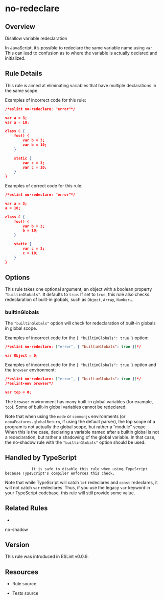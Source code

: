 

# no-redeclare
## Overview

Disallow variable redeclaration

In JavaScript, it’s possible to redeclare the same variable name using `var`. This can lead to confusion as to where the variable is actually declared and initialized.

## Rule Details

This rule is aimed at eliminating variables that have multiple declarations in the same scope.

Examples of incorrect code for this rule:


```json
/*eslint no-redeclare: "error"*/

var a = 3;
var a = 10;

class C {
    foo() {
        var b = 3;
        var b = 10;
    }

    static {
        var c = 3;
        var c = 10;
    }
}
```

Examples of correct code for this rule:


```json
/*eslint no-redeclare: "error"*/

var a = 3;
a = 10;

class C {
    foo() {
        var b = 3;
        b = 10;
    }

    static {
        var c = 3;
        c = 10;
    }
}

```

## Options

This rule takes one optional argument, an object with a boolean property `"builtinGlobals"`. It defaults to `true`.
If set to `true`, this rule also checks redeclaration of built-in globals, such as `Object`, `Array`, `Number`…

### builtinGlobals

The `"builtinGlobals"` option will check for redeclaration of built-in globals in global scope.

Examples of incorrect code for the `{ "builtinGlobals": true }` option:


```json
/*eslint no-redeclare: ["error", { "builtinGlobals": true }]*/

var Object = 0;
```

Examples of incorrect code for the `{ "builtinGlobals": true }` option and the `browser` environment:


```json
/*eslint no-redeclare: ["error", { "builtinGlobals": true }]*/
/*eslint-env browser*/

var top = 0;
```

The `browser` environment has many built-in global variables (for example, `top`). Some of built-in global variables cannot be redeclared.

Note that when using the `node` or `commonjs` environments (or `ecmaFeatures.globalReturn`, if using the default parser), the top scope of a program is not actually the global scope, but rather a “module” scope. When this is the case, declaring a variable named after a builtin global is not a redeclaration, but rather a shadowing of the global variable. In that case, the no-shadow  rule with the `"builtinGlobals"` option should be used.

## Handled by TypeScript


                It is safe to disable this rule when using TypeScript because TypeScript's compiler enforces this check.
            

Note that while TypeScript will catch `let` redeclares and `const` redeclares, it will not catch `var` redeclares. Thus, if you use the legacy `var` keyword in your TypeScript codebase, this rule will still provide some value.

## Related Rules


- 
no-shadow 

## Version

This rule was introduced in ESLint v0.0.9.

## Resources


- Rule source 

- Tests source 

